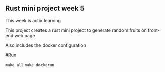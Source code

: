 ## Rust mini project week 5

This week is actix learning

This project creates a rust mini project to generate random fruits on front-end web page

Also includes the docker configuration

#Run

`make all`
`make dockerun`
